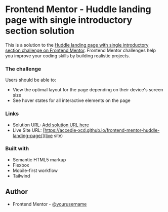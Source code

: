 # Frontend Mentor - Huddle landing page with single introductory section solution

This is a solution to the [Huddle landing page with single introductory section challenge on Frontend Mentor](https://www.frontendmentor.io/challenges/huddle-landing-page-with-a-single-introductory-section-B_2Wvxgi0). Frontend Mentor challenges help you improve your coding skills by building realistic projects. 

### The challenge

Users should be able to:

- View the optimal layout for the page depending on their device's screen size
- See hover states for all interactive elements on the page


### Links

- Solution URL: [Add solution URL here](https://your-solution-url.com)
- Live Site URL: [https://accedie-xcd.github.io/frontend-mentor-huddle-landing-page/](live site)

### Built with

- Semantic HTML5 markup
- Flexbox
- Mobile-first workflow
- Tailwind

## Author

- Frontend Mentor - [@yourusername](https://www.frontendmentor.io/profile/yourusername)
